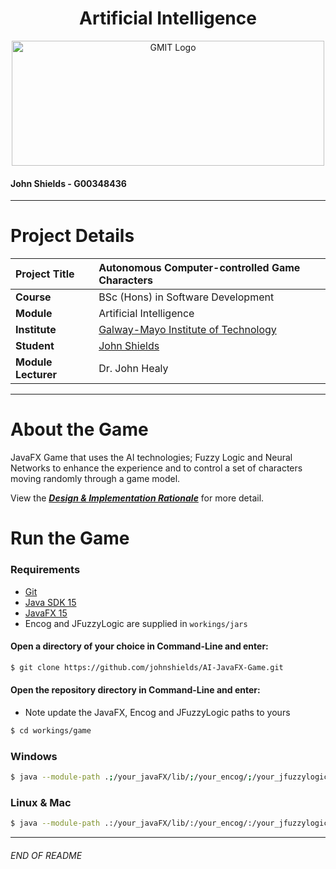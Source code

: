 <h1 align="center">Artificial Intelligence</h1>


<a href="https://www.gmit.ie/" >
<p align="center"><img src="https://i.ibb.co/f1ZQSkt/logo-gmit.png"
alt="GMIT Logo" width="500" height="200"/>
</p></a>

#### John Shields - G00348436

***

# Project Details
| **Project Title** | Autonomous Computer-controlled Game Characters |
| :------------- |:-------------|
| **Course**              | BSc (Hons) in Software Development |
| **Module**              | Artificial Intelligence |
| **Institute**           | [Galway-Mayo Institute of Technology](https://www.gmit.ie/) |
| **Student**             | [John Shields](https://github.com/johnshields) |
| **Module Lecturer**      | Dr. John Healy |

***

# About the Game
JavaFX Game that uses the AI technologies; Fuzzy Logic and Neural Networks to enhance the experience and to control a set of characters moving randomly through a game model.

View the [***Design & Implementation Rationale***](https://github.com/johnshields/AI-JavaFX-Game/blob/main/workings/README.pdf) for more detail.
# Run the Game
### Requirements
* [Git](https://git-scm.com/downloads)
* [Java SDK 15](https://www.oracle.com/java/technologies/javase-jdk15-downloads.html)
* [JavaFX 15](https://gluonhq.com/products/javafx/)
* Encog and JFuzzyLogic are supplied in `workings/jars`

#### Open a directory of your choice in Command-Line and enter:
```bash
$ git clone https://github.com/johnshields/AI-JavaFX-Game.git
```

#### Open the repository directory in Command-Line and enter:
* Note update the JavaFX, Encog and JFuzzyLogic paths to yours
```bash
$ cd workings/game
```
### Windows
```bash
$ java --module-path .;/your_javaFX/lib/;/your_encog/;/your_jfuzzylogic/ --module gmit.software/ie.gmit.sw.ai.Runner
```

### Linux & Mac
```bash
$ java --module-path .:/your_javaFX/lib/:/your_encog/:/your_jfuzzylogic/ --module gmit.software/ie.gmit.sw.ai.Runner
```

***
###### END OF README
